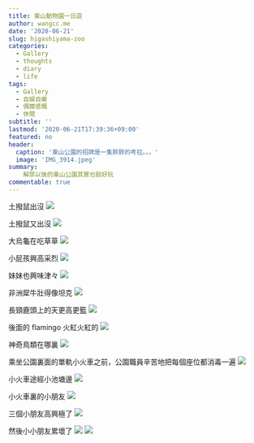 ```yaml
---
title: 東山動物園一日遊
author: wangcc.me
date: '2020-06-21'
slug: higashiyama-zoo
categories:
  - Gallery
  - thoughts
  - diary
  - life
tags:
  - Gallery
  - 自娛自樂
  - 偶爾感慨
  - 休閒
subtitle: ''
lastmod: '2020-06-21T17:39:36+09:00'
featured: no
header:
  caption: '東山公園的招牌是一隻胖胖的考拉。。。'
  image: 'IMG_3914.jpeg'
summary: 
    解禁以後的東山公園其實也挺好玩
commentable: true 
---
```


土撥鼠出沒
![](/img/IMG_5181.jpeg)

土撥鼠又出沒
![](/img/IMG_5182.jpeg)

大烏龜在吃草草
![](/img/IMG_5187.jpeg)

小屁孩興高采烈
![](/img/IMG_5189.jpeg)

妹妹也興味津々
![](/img/IMG_5190.jpeg)

非洲犀牛壯得像坦克
![](/img/IMG_5191.jpeg)

長頸鹿頭上的天更高更籃
![](/img/IMG_5197.jpeg)


後面的 flamingo 火紅火紅的
![](/img/IMG_5205.jpeg)

神奇鳥類在哪裏
![](/img/IMG_5212.jpeg)


乘坐公園裏面的單軌小火車之前，公園職員辛苦地把每個座位都消毒一遍
![](/img/IMG_5217.jpeg)

小火車途經小池塘邊
![](/img/IMG_5220.jpeg)

小火車裏的小朋友
![](/img/IMG_5223.jpeg)

三個小朋友高興極了
![](/img/IMG_5250.jpeg)

然後小小朋友累壞了
![](/img/IMG_3901.jpeg)
![](/img/IMG_5213.jpeg)



